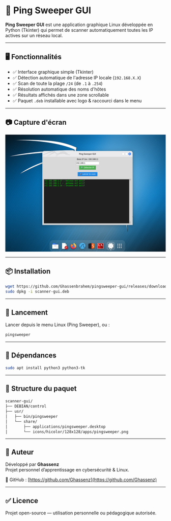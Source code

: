 # 📡 Ping Sweeper GUI

**Ping Sweeper GUI** est une application graphique Linux développée en Python (Tkinter) qui permet de scanner automatiquement toutes les IP actives sur un réseau local.

---

## 🖥️ Fonctionnalités

- ✅ Interface graphique simple (Tkinter)
- ✅ Détection automatique de l'adresse IP locale (`192.168.X.X`)
- ✅ Scan de toute la plage `/24` (de `.1` à `.254`)
- ✅ Résolution automatique des noms d'hôtes
- ✅ Résultats affichés dans une zone scrollable
- ✅ Paquet `.deb` installable avec logo & raccourci dans le menu

---

## 📷 Capture d'écran

![Screenshot](ping.png)

---

## 📦 Installation

```bash
wget https://github.com/Ghassenbrahem/pingsweeper-gui/releases/download/v1.0/scanner-gui.deb
sudo dpkg -i scanner-gui.deb
```

---

## 🚀 Lancement

Lancer depuis le menu Linux (Ping Sweeper), ou :

```bash
pingsweeper
```

---

## 🔧 Dépendances

```bash
sudo apt install python3 python3-tk
```

---

## 📁 Structure du paquet

```
scanner-gui/
├── DEBIAN/control
├── usr/
│   ├── bin/pingsweeper
│   └── share/
│       ├── applications/pingsweeper.desktop
│       └── icons/hicolor/128x128/apps/pingsweeper.png
```

---

## 👤 Auteur

Développé par **Ghassenz**  
Projet personnel d’apprentissage en cybersécurité & Linux.

🔗 GitHub : [https://github.com/Ghassenz](https://github.com/Ghassenz)

---

## ✅ Licence

Projet open-source — utilisation personnelle ou pédagogique autorisée.
